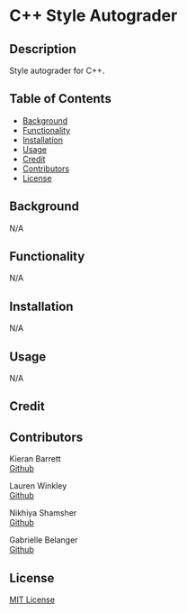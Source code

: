 # C++ Style Autograder

## Description
Style autograder for C++.

## Table of Contents
  * [Background](#background) <br>
  * [Functionality](#functionality) <br>
  * [Installation](#installation) <br>
  * [Usage](#usage) <br>
  * [Credit](#credit) <br>
  * [Contributors](#contributors) <br>
  * [License](#license) <br>

## Background

N/A

## Functionality

N/A

## Installation

N/A

## Usage

N/A

## Credit

## Contributors

Kieran Barrett </br>
[Github]()

Lauren Winkley </br>
[Github](https://github.com/lwinkley1) </br>

Nikhiya Shamsher </br>
[Github](https://github.com/nikhiya)

Gabrielle Belanger </br>
[Github](https://github.com/gcbel)

## License
[MIT License](https://opensource.org/license/mit)
